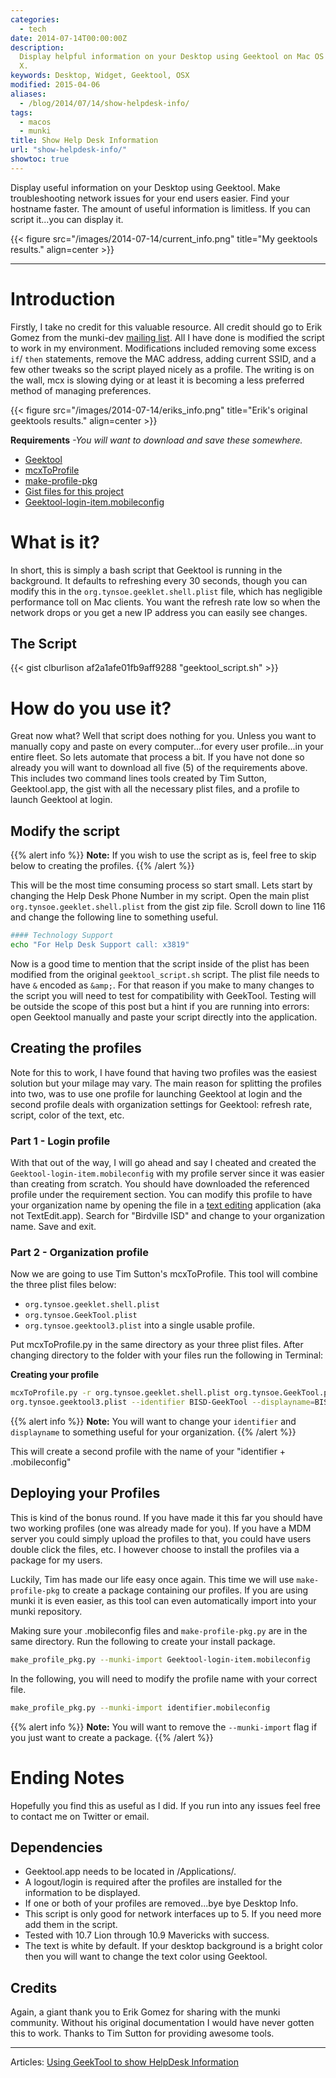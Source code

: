 ```yaml
---
categories:
  - tech
date: 2014-07-14T00:00:00Z
description:
  Display helpful information on your Desktop using Geektool on Mac OS
  X.
keywords: Desktop, Widget, Geektool, OSX
modified: 2015-04-06
aliases:
  - /blog/2014/07/14/show-helpdesk-info/
tags:
  - macos
  - munki
title: Show Help Desk Information
url: "show-helpdesk-info/"
showtoc: true
---
```


Display useful information on your Desktop using Geektool. Make troubleshooting network issues for your end users easier. Find your hostname faster. The amount of useful information is limitless. If you can script it...you can display it.

{{< figure src="/images/2014-07-14/current_info.png" title="My geektools results." align=center >}}

---

# Introduction

Firstly, I take no credit for this valuable resource. All credit should go to Erik Gomez from the munki-dev [mailing list](https://groups.google.com/forum/?fromgroups#!topic/munki-dev/jxs3ljEFbJY). All I have done is modified the script to work in my environment. Modifications included removing some excess `if`/ `then` statements, remove the MAC address, adding current SSID, and a few other tweaks so the script played nicely as a profile. The writing is on the wall, mcx is slowing dying or at least it is becoming a less preferred method of managing preferences.

{{< figure src="/images/2014-07-14/eriks_info.png" title="Erik's original geektools results." align=center >}}

**Requirements** _-You will want to download and save these somewhere._

- [Geektool](http://projects.tynsoe.org/en/geektool/download.php)
- [mcxToProfile](https://github.com/timsutton/mcxToProfile)
- [make-profile-pkg](https://github.com/timsutton/make-profile-pkg)
- [Gist files for this project](https://gist.github.com/clburlison/af2a1afe01fb9aff9288)
- [Geektool-login-item.mobileconfig](/images/2014-07-14/Geektool-login-item.mobileconfig)

# What is it?

In short, this is simply a bash script that Geektool is running in the background. It defaults to refreshing every 30 seconds, though you can modify this in the `org.tynsoe.geeklet.shell.plist` file, which has negligible performance toll on Mac clients. You want the refresh rate low so when the network drops or you get a new IP address you can easily see changes.

## The Script

{{< gist clburlison af2a1afe01fb9aff9288 "geektool_script.sh" >}}

# How do you use it?

Great now what? Well that script does nothing for you. Unless you want to manually copy and paste on every computer...for every user profile...in your entire fleet. So lets automate that process a bit. If you have not done so already you will want to download all five (5) of the requirements above. This includes two command lines tools created by Tim Sutton, Geektool.app, the gist with all the necessary plist files, and a profile to launch Geektool at login.

## Modify the script

{{% alert info %}}
**Note:** If you wish to use the script as is, feel free to skip below to creating the profiles.
{{% /alert %}}

This will be the most time consuming process so start small. Lets start by changing the Help Desk Phone Number in my script. Open the main plist `org.tynsoe.geeklet.shell.plist` from the gist zip file. Scroll down to line 116 and change the following line to something useful.

```bash
#### Technology Support
echo "For Help Desk Support call: x3819"
```

Now is a good time to mention that the script inside of the plist has been modified from the original `geektool_script.sh` script. The plist file needs to have `&` encoded as `&amp;`. For that reason if you make to many changes to the script you will need to test for compatibility with GeekTool. Testing will be outside the scope of this post but a hint if you are running into errors: open Geektool manually and paste your script directly into the application.

## Creating the profiles

Note for this to work, I have found that having two profiles was the easiest solution but your milage may vary. The main reason for splitting the profiles into two, was to use one profile for launching Geektool at login and the second profile deals with organization settings for Geektool: refresh rate, script, color of the text, etc.

### Part 1 - Login profile

With that out of the way, I will go ahead and say I cheated and created the `Geektool-login-item.mobileconfig` with my profile server since it was easier than creating from scratch. You should have downloaded the referenced profile under the requirement section. You can modify this profile to have your organization name by opening the file in a [text editing](http://www.barebones.com/products/textwrangler/) application (aka not TextEdit.app). Search for "Birdville ISD" and change to your organization name. Save and exit.

### Part 2 - Organization profile

Now we are going to use Tim Sutton's mcxToProfile. This tool will combine the three plist files below:

- `org.tynsoe.geeklet.shell.plist`
- `org.tynsoe.GeekTool.plist`
- `org.tynsoe.geektool3.plist` into a single usable profile.

Put mcxToProfile.py in the same directory as your three plist files. After changing directory to the folder with your files run the following in Terminal:

**Creating your profile**

```bash
mcxToProfile.py -r org.tynsoe.geeklet.shell.plist org.tynsoe.GeekTool.plist \
org.tynsoe.geektool3.plist --identifier BISD-GeekTool --displayname=BISD-GeekTool --manage Often
```

{{% alert info %}}
**Note:** You will want to change your <code>identifier</code> and <code>displayname</code> to something useful for your organization.
{{% /alert %}}

This will create a second profile with the name of your "identifier + .mobileconfig"

## Deploying your Profiles

This is kind of the bonus round. If you have made it this far you should have two working profiles (one was already made for you). If you have a MDM server you could simply upload the profiles to that, you could have users double click the files, etc. I however choose to install the profiles via a package for my users.

Luckily, Tim has made our life easy once again. This time we will use `make-profile-pkg` to create a package containing our profiles. If you are using munki it is even easier, as this tool can even automatically import into your munki repository.

Making sure your .mobileconfig files and `make-profile-pkg.py` are in the same directory. Run the following to create your install package.

```bash
make_profile_pkg.py --munki-import Geektool-login-item.mobileconfig
```

In the following, you will need to modify the profile name with your correct file.

```bash
make_profile_pkg.py --munki-import identifier.mobileconfig
```

{{% alert info %}}
**Note:** You will want to remove the <code>--munki-import</code> flag if you just want to create a package.
{{% /alert %}}

# Ending Notes

Hopefully you find this as useful as I did. If you run into any issues feel free to contact me on Twitter or email.

## Dependencies

- Geektool.app needs to be located in /Applications/.
- A logout/login is required after the profiles are installed for the information to be displayed.
- If one or both of your profiles are removed...bye bye Desktop Info.
- This script is only good for network interfaces up to 5. If you need more add them in the script.
- Tested with 10.7 Lion through 10.9 Mavericks with success.
- The text is white by default. If your desktop background is a bright color then you will want to change the text color using Geektool.

## Credits

Again, a giant thank you to Erik Gomez for sharing with the munki community. Without his original documentation I would have never gotten this to work. Thanks to Tim Sutton for providing awesome tools.

---

Articles: [Using GeekTool to show HelpDesk Information](https://groups.google.com/forum/?fromgroups#!topic/munki-dev/jxs3ljEFbJY)
